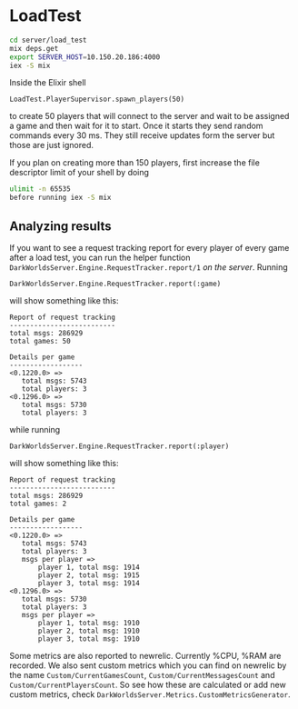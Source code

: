 # LoadTest

```bash
cd server/load_test
mix deps.get
export SERVER_HOST=10.150.20.186:4000
iex -S mix
```

Inside the Elixir shell

```
LoadTest.PlayerSupervisor.spawn_players(50)
```

to create 50 players that will connect to the server and wait to be assigned a
game and then wait for it to start. Once it starts they send random commands
every 30 ms. They still receive updates form the server but those are just
ignored.

If you plan on creating more than 150 players, first increase the file descriptor limit of your shell by doing

```bash
ulimit -n 65535
before running iex -S mix
```

## Analyzing results

If you want to see a request tracking report for every player of every game after a load test, you can run the helper function `DarkWorldsServer.Engine.RequestTracker.report/1` *on the server*. Running

```
DarkWorldsServer.Engine.RequestTracker.report(:game)
```

will show something like this:

```
Report of request tracking
--------------------------
total msgs: 286929
total games: 50

Details per game
------------------
<0.1220.0> =>
   total msgs: 5743
   total players: 3
<0.1296.0> =>
   total msgs: 5730
   total players: 3
```

while running

```
DarkWorldsServer.Engine.RequestTracker.report(:player)
```

will show something like this:

```
Report of request tracking
--------------------------
total msgs: 286929
total games: 2

Details per game
------------------
<0.1220.0> =>
   total msgs: 5743
   total players: 3
   msgs per player =>
       player 1, total msg: 1914
       player 2, total msg: 1915
       player 3, total msg: 1914
<0.1296.0> =>
   total msgs: 5730
   total players: 3
   msgs per player =>
       player 1, total msg: 1910
       player 2, total msg: 1910
       player 3, total msg: 1910
```

Some metrics are also reported to newrelic. Currently %CPU, %RAM are recorded.
We also sent custom metrics which you can find on newrelic by the name
`Custom/CurrentGamesCount`, `Custom/CurrentMessagesCount` and
`Custom/CurrentPlayersCount`. So see how these are calculated or add new custom
metrics, check `DarkWorldsServer.Metrics.CustomMetricsGenerator`.
